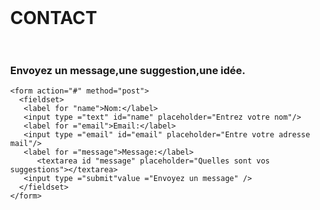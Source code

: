 <html>
  <head>
     <h1>CONTACT</h1>
    <br></br>
    <h3>Envoyez un message,une suggestion,une idée.</h3>
        <style>
     body,div,h1,formfieldset,input,textarea {
       margin:0;
       padding;0;
       border:0;
       outline :none;
       }
      body{
        background: 728eaa;
        background: -moz-linear-gradient(top, #25303c 0%,#728EAA 100%);
         }
       
      #contact{ width:430 px;
                margin:60 px auto;
                padding:60px 30px;
               -moz-box-shadow 0px 0 px 0px #444;
                -webkit-box-shadow 0px 0 px 0px #444;
               }
      Input  {  width:260 px;
                height:35 px;
                padding:5px 20px 0px 20px;
                margin: 0 0 20px 0;
                background: #5E768D;
                border:1px solid #e1e1e1;
                -moz-border-radius:5px; 
                -webkit-border-radius 0px 1px 0px #f2f2f2;
                -moz-box-shadow 0px 0 px 0px #f2f2f2;
                -webkit-box-shadow 0px 1px 0px #f2f2f2;
                font-family :sans-serif; 
                background: -webkit-gradient(linear,left top,left bottom,color stop (100%,#728EAA));
                font- family :sans-serif;`
                font-size:16 px;
                color:"f2f2f2;
                text-transform :uppercase;
                text-shadow:0px -1 0px #334f71;
              }
 
               
                
       input:-webkit-input-placeholder{ color:a1b2c3;
                                       text-shadow:0px -1px 0px #38505b;
                                       }
                 input:-moz-placeholder{ color:#a1b2c3;
         text-shadow:0px -1px 0px #38505b;
                                       }
       
       


     Textarea   {  width:260 px;
                height:170 px;
                padding:12px 20px 0px 20px;
                margin: 0 0 20px 0;
                background: #5E768D;
                background: -moz-linear-gradient(top,#546A7F 0%,#5E768D  20%)
                background:-webkit-gradient(linear,left top,left bottom,color-stop(20%,#5768D);
                border:1px solid #e1e1e1;
                border-radius:5px; 
                -webkit-border-radius 0px 1px 0px #f2f2f2;
                -moz-box-shadow 0px 0 px 0px #f2f2f2;
                -webkit-box-shadow 0px 1px 0px #f2f2f2;
                font-family :sans-serif;
                font-size:16 px;
                color:"f2f2f2;
                text-transform :uppercase;
                text-shadow:0px -1 0px #334f71;
                }
                
    textarea:-webkit-input-placeholder{ color:#a1b2c3;
    text-shadow:0px -1px 0px #38506b;}
   
   
     textarea:-moz-placeholder{
    color:#a1b2c3;
    text-shadow:0px -1px 0px #38506b;
    }           
      background: #c9d0de;
                border:1px solid #e1e1e1;
   </style>          
     </head>
                

  
  <body>
   
                
              
                
               
  
    <form action="#" method="post">
      <fieldset>
       <label for "name">Nom:</label>
       <input type ="text" id="name" placeholder="Entrez votre nom"/>
       <label for ="email">Email:</label>
       <input type ="email" id="email" placeholder="Entre votre adresse mail"/>
       <label for ="message">Message:</label>
          <textarea id "message" placeholder="Quelles sont vos suggestions"></textarea>
       <input type ="submit"value ="Envoyez un message" />
      </fieldset>
    </form>
  </div>
  </body>
             
  </html>
       
      
      
      
      
     

        
      


